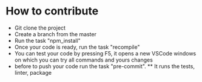 # How to contribute

* Git clone the project
* Create a branch from the master
* Run the task "npm_install"
* Once your code is ready, run the task "recompile"
* You can test your code by pressing F5, it opens a new VSCode windows on which you can try all commands and yours changes
* before to push your code run the task "pre-commit". 
** It runs the tests, linter, package


